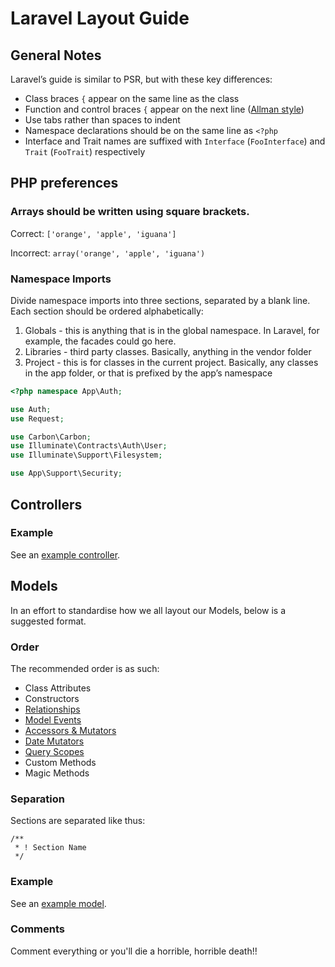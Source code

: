 Laravel Layout Guide
===================

## General Notes

Laravel’s guide is similar to PSR, but with these key differences:

- Class braces `{` appear on the same line as the class
- Function and control braces `{` appear on the next line ([Allman style](http://en.wikipedia.org/wiki/Indent_style#Allman_style))
- Use tabs rather than spaces to indent
- Namespace declarations should be on the same line as `<?php`
- Interface and Trait names are suffixed with `Interface` (`FooInterface`) and `Trait` (`FooTrait`) respectively

## PHP preferences

### Arrays should be written using square brackets.

Correct: `['orange', 'apple', 'iguana']`

Incorrect: `array('orange', 'apple', 'iguana')`

### Namespace Imports

Divide namespace imports into three sections, separated by a blank line. Each section should be ordered alphabetically:

1. Globals - this is anything that is in the global namespace. In Laravel, for example, the facades could go here.
2. Libraries - third party classes. Basically, anything in the vendor folder
3. Project - this is for classes in the current project. Basically, any classes in the app folder, or that is prefixed by the app’s namespace

```php
<?php namespace App\Auth;

use Auth;
use Request;

use Carbon\Carbon;
use Illuminate\Contracts\Auth\User;
use Illuminate\Support\Filesystem;

use App\Support\Security;
```

## Controllers

### Example

See an [example controller](https://github.com/wearearchitect/guides/blob/master/php/laravel-guide-controller.php).

## Models

In an effort to standardise how we all layout our Models, below is a suggested format.

### Order

The recommended order is as such:

- Class Attributes
- Constructors
- [Relationships](http://bit.ly/1kSnB2h)
- [Model Events](http://bit.ly/1kcQpfQ)
- [Accessors & Mutators](http://bit.ly/UnWpOc)
- [Date Mutators](http://bit.ly/1uJRMup)
- [Query Scopes](http://bit.ly/SrfKMz)
- Custom Methods
- Magic Methods

### Separation

Sections are separated like thus:

    /**
     * ! Section Name
     */

### Example

See an [example model](https://github.com/wearearchitect/guides/blob/master/php/laravel-guide-model.php).

### Comments

Comment everything or you'll die a horrible, horrible death!!
